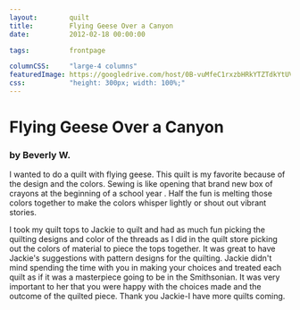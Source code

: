 ```yaml
---
layout:        quilt
title:         Flying Geese Over a Canyon
date:          2012-02-18 00:00:00

tags:          frontpage

columnCSS:     "large-4 columns"
featuredImage: https://googledrive.com/host/0B-vuMfeC1rxzbHRkYTZTdkYtUVk
css:           "height: 300px; width: 100%;"
---
```


# Flying Geese Over a Canyon

### by Beverly W.

I wanted to do a quilt with flying geese.  This quilt is my favorite because of the design and the colors.  Sewing is like opening that brand new box of crayons at the beginning of a school year .  Half the fun is melting those colors together to make the colors whisper lightly or shout out vibrant stories.


I took my quilt tops to Jackie to quilt and had as much fun picking the quilting designs and color of the threads as I did in the quilt store picking out the colors of material to piece the tops together.  It was great to have Jackie's suggestions with pattern designs for the quilting. Jackie didn't mind spending the time with you in making your choices and treated each quilt as if it was a masterpiece going to be in the Smithsonian.  It was very important to her that you were happy with the choices made and the outcome of the quilted piece.  Thank you Jackie-I have more quilts coming. 

